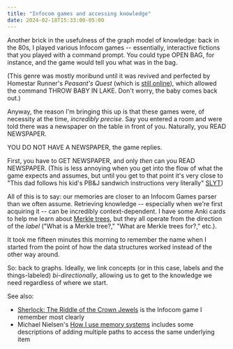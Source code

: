 ```yaml
---
title: "Infocom games and accessing knowledge"
date: 2024-02-18T15:33:00-05:00
---
```


Another brick in the usefulness of the graph model of knowledge: back in the 80s, I played various Infocom games -- essentially, interactive fictions that you played with a command prompt. You could type OPEN BAG, for instance, and the game would tell you what was in the bag.

(This genre was mostly moribund until it was revived and perfected by Homestar Runner's <em>Peasant's Quest</em> (which is [still online](https://homestarrunner.com/disk4of12)), which allowed the command THROW BABY IN LAKE. Don't worry, the baby comes back out.)

Anyway, the reason I'm bringing this up is that these games were, of necessity at the time, _incredibly precise_. Say you entered a room and were told there was a newspaper on the table in front of you. Naturally, you READ NEWSPAPER.

YOU DO NOT HAVE A NEWSPAPER, the game replies.

First, you have to GET NEWSPAPER, and only _then_ can you READ NEWSPAPER. (This is less annoying when you get into the flow of what the game expects and assumes, but until you get to that point it's very close to "This dad follows his kid's PB&J sandwich instructions very literally" [SLYT](https://www.youtube.com/watch?v=j-6N3bLgYyQ))

All of this is to say: our memories are closer to an Infocom Games parser than we often assume. Retrieving knowledge -- especially when we're first acquiring it -- can be incredibly context-dependent. I have some Anki cards to help me learn about [Merkle trees](https://en.wikipedia.org/wiki/Merkle_tree), but they all operate from the direction of the _label_ ("What is a Merkle tree?," "What are Merkle trees for?," etc.).

It took me fifteen minutes this morning to remember the name when I started from the point of how the data structures worked instead of the other way around.

So: back to graphs. Ideally, we link concepts (or in this case, labels and the things-labeled) _bi-directionally_, allowing us to get to the knowledge we need regardless of where we start.

See also:

- [Sherlock: The Riddle of the Crown Jewels](https://en.wikipedia.org/wiki/Sherlock:_The_Riddle_of_the_Crown_Jewels) is the Infocom game I remember most clearly
- Michael Nielsen's [How I use memory systems](https://michaelnotebook.com/ongoing/hiums.html) includes some descriptions of adding multiple paths to access the same underlying item

